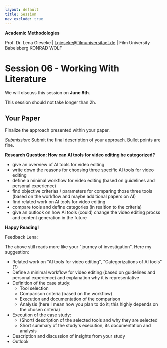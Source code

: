 ```yaml
---
layout: default
title: Session
nav_exclude: true
---
```


**Academic Methodologies**
  
Prof. Dr. Lena Gieseke \| l.gieseke@filmuniversitaet.de \| Film University Babelsberg KONRAD WOLF


# Session 06 - Working With Literature

We will discuss this session on **June 8th**.  

This session should not take longer than 2h.


## Your Paper

Finalize the approach presented within your paper.

*Submission*: Submit the final description of your approach. Bullet points are fine.

**Research Question: How can AI tools for video editing be categorized?**

- give an overview of AI tools for video editing
- write down the reasons for choosing three specific AI tools for video editing
- define a minimal workflow for video editing (based on guidelines and personal experience)
- find objective criterias / parameters for comparing those three tools (based on the workflow and maybe additional papers on AI)
- find related work on AI tools for video editing
- compare tools and define categories (in realtion to the criteria)
- give an outlook on how Ai tools (could) change the video editing procss and content generation in the future

**Happy Reading!**


Feedback Lena:

The above still reads more like your "journey of investigation". Here my suggestion:


- Related work on "AI tools for video editing", "Categorizations of AI tools" (?)
- Define a minimal workflow for video editing (based on guidelines and personal experience) and explanation why it is representative
- Definition of the case study:
    - Tool selection
    - Comparison criteria (based on the workflow)
    - Execution and documentation of the comparison
    - Analysis (here I mean how you plan to do it; this highly depends on the chosen criteria)
- Execution of the case study:
    - (Short) description of the selected tools and why they are selected
    -  Short summary of the study's execution, its documentation and analysis
- Description and discussion of insights from your study
- Outlook

